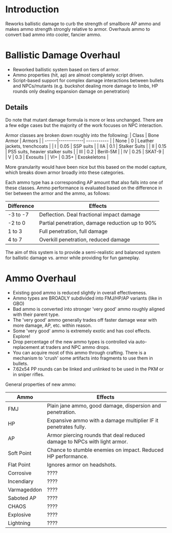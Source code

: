 # Introduction

Reworks ballistic damage to curb the strength of smallbore AP ammo and makes ammo strength strongly relative to armor. Overhauls ammo to convert bad ammo into cooler, fancier ammo.

# Ballistic Damage Overhaul
- Reworked ballistic system based on tiers of armor.
- Ammo properties (hit, ap) are almost completely script driven.
- Script-based support for complex damage interactions between bullets and NPCs/mutants (e.g. buckshot dealing more damage to limbs, HP rounds only dealing expansion damage on penetration)

## Details

Do note that mutant damage formula is more or less unchanged. There are a few edge cases but the majority of the work focuses on NPC interaction.

Armor classes are broken down roughly into the following:
| Class | Bone Armor | Armors      |
| ------|------------| ----------- |
| None  | 0          | Leather jackets, trenchcoats |
| I     | 0.05       | SSP suits |
| IIA   | 0.1        | Stalker Suits |
| II    | 0.15       | PS5 suits, heavier stalker suits |
| III   | 0.2        | Berill-5M |
| IV    | 0.25       | SKAT-9 |
| V     | 0.3        | Exosuits |
| VI+   | 0.35+      | Exoskeletons |

More granularity would have been nice but this based on the model capture, which breaks down armor broadly into these categories.

Each ammo type has a corresponding AP amount that also falls into one of these classes. Ammo performance is evaluated based on the difference in tier between the armor and the ammo, as follows:

| Difference | Effects    |
| -----------|------------|
| -3 to -7   | Deflection. Deal fractional impact damage |
| -2 to 0    | Partial penetration, damage reduction up to 90% |
| 1 to 3     | Full penetration, full damage |
| 4 to 7     | Overkill penetration, reduced damage |

The aim of this system is to provide a semi-realistic and balanced system for ballistic damage vs. armor while providing for fun gameplay.


# Ammo Overhaul

- Existing good ammo is reduced slightly in overall effectiveness.
- Ammo types are BROADLY subdivided into FMJ/HP/AP variants (like in GBO)
- Bad ammo is converted into stronger 'very good' ammo roughly aligned with their parent type.
- The 'very good' ammo generally trades off faster damage wear with more damage, AP, etc. within reason. 
- Some 'very good' ammo is extremely exotic and has cool effects. Explore!
- Drop percentage of the new ammo types is controlled via auto-replacement at traders and NPC ammo drops.
- You can acquire most of this ammo through crafting. There is a mechanism to 'crush' some artifacts into fragments to use them in bullets.
- 7.62x54 PP rounds can be linked and unlinked to be used in the PKM or in sniper rifles.

General properties of new ammo:

| Ammo       | Effects
| -----------|------------|
| FMJ        | Plain jane ammo, good damage, dispersion and penetration. |
| HP         | Expansive ammo with a damage multiplier IF it penetrates fully. |
| AP         | Armor piercing rounds that deal reduced damage to NPCs with light armor. | 
| Soft Point | Chance to stumble enemies on impact. Reduced HP performance. |
| Flat Point | Ignores armor on headshots. |
| Corrosive  | ???? |
| Incendiary | ???? |
| Varmageddon| ???? |
| Saboted AP | ???? |
| CHAOS      | ???? |
| Explosive  | ???? |
| Lightning  | ???? |
